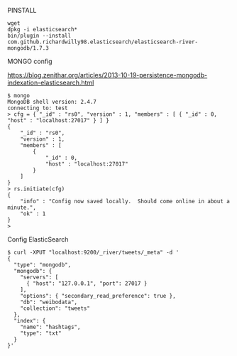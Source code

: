 PINSTALL

    wget 
    dpkg -i elasticsearch*
    bin/plugin --install com.github.richardwilly98.elasticsearch/elasticsearch-river-mongodb/1.7.3


MONGO config

https://blog.zenithar.org/articles/2013-10-19-persistence-mongodb-indexation-elasticsearch.html

    $ mongo
    MongoDB shell version: 2.4.7
    connecting to: test
    > cfg = { "_id" : "rs0", "version" : 1, "members" : [ { "_id" : 0, "host" : "localhost:27017" } ] }
    {
        "_id" : "rs0",
        "version" : 1,
        "members" : [
            {
                "_id" : 0,
                "host" : "localhost:27017"
            }
        ]
    }
    > rs.initiate(cfg)
    {
        "info" : "Config now saved locally.  Should come online in about a minute.",
        "ok" : 1
    }
    > 

Config ElasticSearch

    $ curl -XPUT "localhost:9200/_river/tweets/_meta" -d '
    {
      "type": "mongodb",
      "mongodb": {
        "servers": [
          { "host": "127.0.0.1", "port": 27017 }
        ],
        "options": { "secondary_read_preference": true },
        "db": "weibodata",
        "collection": "tweets"
      },
      "index": {
        "name": "hashtags",
        "type": "txt"
      }
    }'